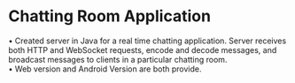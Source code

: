 # Chatting Room Application
•	Created server in Java for a real time chatting application. Server receives both HTTP and WebSocket requests, encode and decode messages, and broadcast messages to clients in a particular chatting room.<br />
•	Web version and Android Version are both provide.<br />
